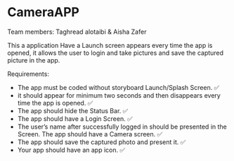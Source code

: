 # CameraAPP

Team members:
Taghread alotaibi & Aisha Zafer


This a application Have a Launch screen appears every time the app is opened, it allows the user to login and take pictures and save the captured picture in the app.

Requirements:
- The app must be coded without storyboard Launch/Splash Screen. ✅
- it should appear for minimum two seconds and then disappears every time
the app is opened. ✅
- The app should hide the Status Bar. ✅
- The app should have a Login Screen. ✅
- The user’s name after successfully logged in should be presented in the Screen. The app should have a Camera screen. ✅
- The app should save the captured photo and present it. ✅
- Your app should have an app icon. ✅

